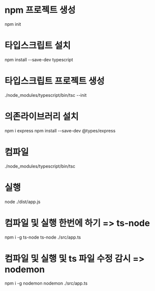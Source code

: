# npm 프로젝트 생성
npm init

# 타입스크립트 설치
npm install --save-dev typescript

# 타입스크립트 프로젝트 생성
./node_modules/typescript/bin/tsc --init

# 의존라이브러리 설치
npm i express
npm install --save-dev @types/express

# 컴파일
./node_modules/typescript/bin/tsc

# 실행
node ./dist/app.js

# 컴파일 및 실행 한번에 하기 => ts-node
npm i -g ts-node
ts-node ./src/app.ts

# 컴파일 및 실행 및 ts 파일 수정 감시 => nodemon
npm i -g nodemon
nodemon ./src/app.ts


